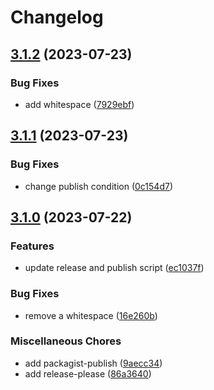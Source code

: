 # Changelog

## [3.1.2](https://github.com/zuzanawangle/buttercms-php/compare/v3.1.1...v3.1.2) (2023-07-23)


### Bug Fixes

* add whitespace ([7929ebf](https://github.com/zuzanawangle/buttercms-php/commit/7929ebf78c25ca7a72c899c0093817d6c25bc7ca))

## [3.1.1](https://github.com/zuzanawangle/buttercms-php/compare/v3.1.0...v3.1.1) (2023-07-23)


### Bug Fixes

* change publish condition ([0c154d7](https://github.com/zuzanawangle/buttercms-php/commit/0c154d74c4128a36fbcd9e2d1236f5cb691a7783))

## [3.1.0](https://github.com/zuzanawangle/buttercms-php/compare/v3.0.1...v3.1.0) (2023-07-22)


### Features

* update release and publish script ([ec1037f](https://github.com/zuzanawangle/buttercms-php/commit/ec1037f105ad06e15baccaba7875f4479c6d654d))


### Bug Fixes

* remove a whitespace ([16e260b](https://github.com/zuzanawangle/buttercms-php/commit/16e260bc4937a3b7ae3a125ac2d1677b160187e2))


### Miscellaneous Chores

* add packagist-publish ([9aecc34](https://github.com/zuzanawangle/buttercms-php/commit/9aecc34f5a050bf17ada4f2628e94068a46eee48))
* add release-please ([86a3640](https://github.com/zuzanawangle/buttercms-php/commit/86a36400429e584fe0998162764497a0ff436488))
